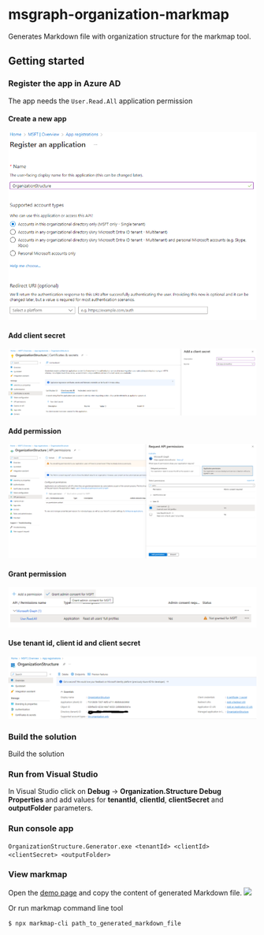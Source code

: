 # msgraph-organization-markmap
Generates Markdown file with organization structure for the markmap tool.

## Getting started
### Register the app in Azure AD
The app needs the `User.Read.All` application permission
#### Create a new app
![](./Assets/app1.png)
#### Add client secret
![](./Assets/app2.png)
#### Add permission
![](./Assets/app4.png)
#### Grant permission
![](./Assets/app5.png)
#### Use tenant id, client id and client secret
![](./Assets/app3.png)

### Build the solution
Build the solution

### Run from Visual Studio
In Visual Studio click on **Debug** -> **Organization.Structure Debug Properties** and add values for **tenantId**, **clientId**, **clientSecret** and **outputFolder** parameters.

### Run console app
`OrganizationStructure.Generator.exe <tenantId> <clientId> <clientSecret> <outputFolder>`

### View markmap
Open the [demo page](https://markmap.js.org/repl) and copy the content of generated Markdown file.
![](https://machacekblogstorage.blob.core.windows.net/blogassets/10112023/app6.png)

Or run markmap command line tool
```
$ npx markmap-cli path_to_generated_markdown_file
```